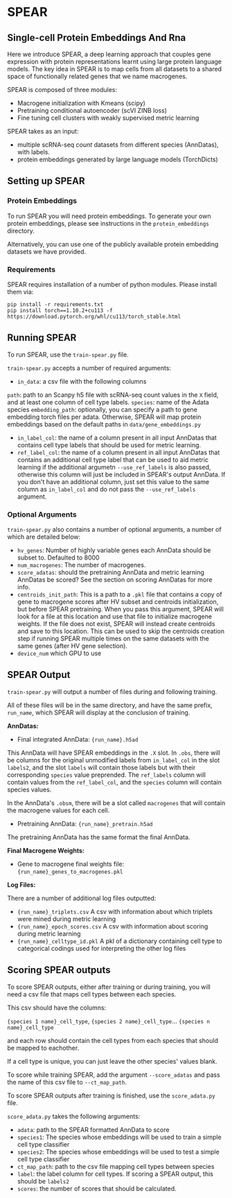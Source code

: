 # SPEAR
## Single-cell Protein Embeddings And Rna

Here we introduce SPEAR, a deep learning approach that couples gene expression with protein representations learnt using large protein language models. The key idea in SPEAR is to map cells from all datasets to a shared space of functionally related genes that we name macrogenes.

SPEAR is composed of three modules:
- Macrogene initialization with Kmeans (scipy)
- Pretraining conditional autoencoder (scVI ZINB loss)
- Fine tuning cell clusters with weakly supervised metric learning

SPEAR takes as an input:
- multiple scRNA-seq *count* datasets from different species (AnnDatas), with labels.
- protein embeddings generated by large language models (TorchDicts)

## Setting up SPEAR

### Protein Embeddings
To run SPEAR you will need protein embeddings. To generate your own protein embeddings, please see instructions in the `protein_embeddings` directory. 

Alternatively, you can use one of the publicly available protein embedding datasets we have provided.

### Requirements

SPEAR requires installation of a number of python modules. Please install them via:

```
pip install -r requirements.txt
pip install torch==1.10.2+cu113 -f https://download.pytorch.org/whl/cu113/torch_stable.html
```

## Running SPEAR

To run SPEAR, use the `train-spear.py` file.

`train-spear.py` accepts a number of required arguments:

- `in_data`: a csv file with the following columns

`path`: path to an Scanpy h5 file with scRNA-seq count values in the `X` field, and at least one column of cell type labels.
`species`: name of the Adata species
`embedding_path`: optionally, you can specify a path to gene embedding torch files per adata. Otherwise, SPEAR will map protein embeddings based on the default paths in `data/gene_embeddings.py`

- `in_label_col`: the name of a column present in all input AnnDatas that contains cell type labels that should be used for metric learning.
- `ref_label_col`: the name of a column present in all input AnnDatas that contains an additional cell type label that can be used to aid metric learning if the additional argumetn `--use_ref_labels` is also passed, otherwise this column will just be included in SPEAR's output AnnData. If you don't have an additional column, just set this value to the same column as `in_label_col` and do not pass the `--use_ref_labels` argument.

### Optional Arguments

`train-spear.py` also contains a number of optional arguments, a number of which are detailed below:

- `hv_genes`: Number of highly variable genes each AnnData should be subset to. Defaulted to 8000
- `num_macrogenes`: The number of macrogenes.
- `score_adatas`: should the pretraining AnnData and metric learning AnnDatas be scored? See the section on scoring AnnDatas for more info.
- `centroids_init_path`: This is a path to a `.pkl` file that contains a copy of gene to macrogene scores after HV subset and centroids initialization, but before SPEAR pretraining. When you pass this argument, SPEAR will look for a file at this location and use that file to initialize macrogene weights. If the file does not exist, SPEAR will instead create centroids and save to this location. This can be used to skip the centroids creation step if running SPEAR multiple times on the same datasets with the same genes (after HV gene selection).
- `device_num` which GPU to use

## SPEAR Output

`train-spear.py` will output a number of files during and following training.

All of these files will be in the same directory, and have the same prefix, `run_name`, which SPEAR will display at the conclusion of training.

**AnnDatas:**
- Final integrated AnnData: `{run_name}.h5ad`

This AnnData will have SPEAR embeddings in the `.X` slot.
In `.obs`, there will be columns for the original unmodified labels from `in_label_col` in the slot `labels2`, and the slot `labels` will contain those labels but with their corresponding `species` value preprended. The `ref_labels` column will contain values from the `ref_label_col`, and the `species` column will contain species values.

In the AnnData's `.obsm`, there will be a slot called `macrogenes` that will contain the macrogene values for each cell.

- Pretraining AnnData: `{run_name}_pretrain.h5ad`

The pretraining AnnData has the same format the final AnnData.

**Final Macrogene Weights:**
- Gene to macrogene final weights file: `{run_name}_genes_to_macrogenes.pkl`

**Log Files:**

There are a number of additional log files outputted:
- `{run_name}_triplets.csv` A csv with information about which triplets were mined during metric learning
- `{run_name}_epoch_scores.csv` A csv with information about scoring during metric learning
- `{run_name}_celltype_id.pkl` A pkl of a dictionary containing cell type to categorical codings used for interpreting the other log files

## Scoring SPEAR outputs

To score SPEAR outputs, either after training or during training, you will need a csv file that maps cell types between each species.

This csv should have the columns:

`{species 1 name}_cell_type`, `{species 2 name}_cell_type`... `{species n name}_cell_type`

and each row should contain the cell types from each species that should be mapped to eachother.

If a cell type is unique, you can just leave the other species' values blank.

To score while training SPEAR, add the argument `--score_adatas` and pass the name of this csv file to `--ct_map_path`. 

To score SPEAR outputs after training is finished, use the `score_adata.py` file.

`score_adata.py` takes the following arguments:

- `adata`: path to the SPEAR formatted AnnData to score
- `species1`: The species whose embeddings will be used to train a simple cell type classifier
- `species2`: The species whose embeddings will be used to test a simple cell type classifier
- `ct_map_path`: path to the csv file mapping cell types between species
- `label`: the label column for cell types. If scoring a SPEAR output, this should be `labels2`
- `scores`: the number of scores that should be calculated.









